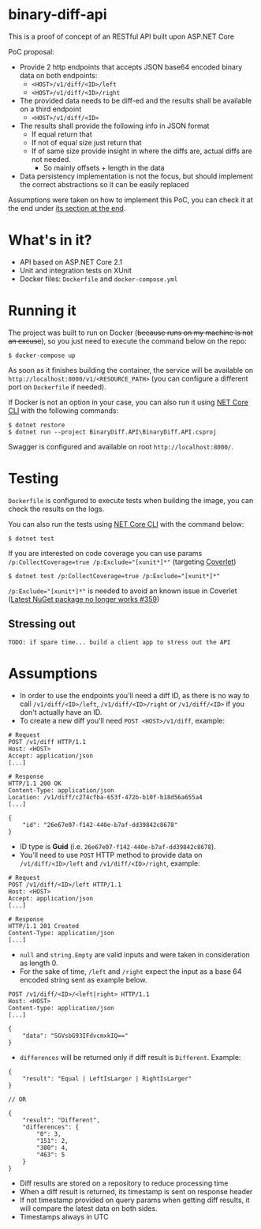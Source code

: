 # binary-diff-api

This is a proof of concept of an RESTful API built upon ASP.NET Core

PoC proposal:

- Provide 2 http endpoints that accepts JSON base64 encoded binary data on both
  endpoints:
  - `<HOST>/v1/diff/<ID>/left`
  - `<HOST>/v1/diff/<ID>/right`
- The provided data needs to be diff-ed and the results shall be available on a third endpoint
  - `<HOST>/v1/diff/<ID>`
- The results shall provide the following info in JSON format
  - If equal return that
  - If not of equal size just return that
  - If of same size provide insight in where the diffs are, actual diffs are not needed.
    - So mainly offsets + length in the data
- Data persistency implementation is not the focus, but should implement the correct abstractions so it can be easily replaced

Assumptions were taken on how to implement this PoC, you can check it at the end under [its section at the end](#Assumptions).

# What's in it?

- API based on ASP.NET Core 2.1
- Unit and integration tests on XUnit
- Docker files: `Dockerfile` and `docker-compose.yml`

# Running it

The project was built to run on Docker (~~because runs on my machine is not an excuse~~), so you just need to execute the command below on the repo:

```
$ docker-compose up
```

As soon as it finishes building the container, the service will be available on `http://localhost:8000/v1/<RESOURCE_PATH>` (you can configure a different port on `Dockerfile` if needed).

If Docker is not an option in your case, you can also run it using [NET Core CLI](https://docs.microsoft.com/en-us/dotnet/core/tools/?tabs=netcore2x) with the following commands:

```
$ dotnet restore
$ dotnet run --project BinaryDiff.API\BinaryDiff.API.csproj
```

Swagger is configured and available on root `http://localhost:8000/`.

# Testing

`Dockerfile` is configured to execute tests when building the image, you can check the results on the logs.

You can also run the tests using [NET Core CLI](https://docs.microsoft.com/en-us/dotnet/core/tools/?tabs=netcore2x) with the command below:

```
$ dotnet test
```

If you are interested on code coverage you can use params `/p:CollectCoverage=true /p:Exclude="[xunit*]*"` (targeting [Coverlet](https://github.com/tonerdo/coverlet))

```
$ dotnet test /p:CollectCoverage=true /p:Exclude="[xunit*]*"
```

`/p:Exclude="[xunit*]*"` is needed to avoid an known issue in Coverlet ([Latest NuGet package no longer works #359](https://github.com/tonerdo/coverlet/issues/359))

## Stressing out

```
TODO: if spare time... build a client app to stress out the API
```

# Assumptions

- In order to use the endpoints you'll need a diff ID, as there is no way to call `/v1/diff/<ID>/left`, `/v1/diff/<ID>/right` or `/v1/diff/<ID>` if you don't actually have an ID.
- To create a new diff you'll need `POST <HOST>/v1/diff`, example:

```
# Request
POST /v1/diff HTTP/1.1
Host: <HOST>
Accept: application/json
[...]

# Response
HTTP/1.1 200 OK
Content-Type: application/json
Location: /v1/diff/c274cfba-653f-472b-b10f-b18d56a655a4
[...]

{
    "id": "26e67e07-f142-440e-b7af-dd39842c8678"
}
```

- ID type is **Guid** (i.e. `26e67e07-f142-440e-b7af-dd39842c8678`).
- You'll need to use `POST` HTTP method to provide data on `/v1/diff/<ID>/left` and `/v1/diff/<ID>/right`, example:

```
# Request
POST /v1/diff/<ID>/left HTTP/1.1
Host: <HOST>
Accept: application/json
[...]

# Response
HTTP/1.1 201 Created
Content-Type: application/json
[...]
```

- `null` and `string.Empty` are valid inputs and were taken in consideration as length 0.
- For the sake of time, `/left` and `/right` expect the input as a base 64 encoded string sent as example below.
```
POST /v1/diff/<ID>/<left|right> HTTP/1.1
Host: <HOST>
Content-type: application/json
[...]

{
    "data": "SGVsbG93IFdvcmxkIQ=="
}
```
- `differences` will be returned only if diff result is `Different`. Example:

```
{
    "result": "Equal | LeftIsLarger | RightIsLarger"
}

// OR

{
    "result": "Different",
    "differences": {
        "0": 3,
        "151": 2,
        "380": 4,
        "463": 5
    }
}
```
- Diff results are stored on a repository to reduce processing time
- When a diff result is returned, its timestamp is sent on response header
- If not timestamp provided on query params when getting diff results, it will compare the latest data on both sides.
- Timestamps always in UTC
